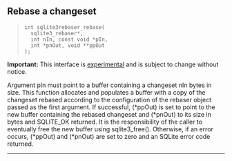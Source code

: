 ## Rebase a changeset


> ```
> int sqlite3rebaser_rebase(
>   sqlite3_rebaser*,
>   int nIn, const void *pIn, 
>   int *pnOut, void **ppOut 
> );
> 
> ```

**Important:** This interface is [experimental](c3ref/experimental.html) and is subject to change without notice.


Argument pIn must point to a buffer containing a changeset nIn bytes
in size. This function allocates and populates a buffer with a copy
of the changeset rebased according to the configuration of the
rebaser object passed as the first argument. If successful, (\*ppOut)
is set to point to the new buffer containing the rebased changeset and 
(\*pnOut) to its size in bytes and SQLITE\_OK returned. It is the
responsibility of the caller to eventually free the new buffer using
sqlite3\_free(). Otherwise, if an error occurs, (\*ppOut) and (\*pnOut)
are set to zero and an SQLite error code returned.




---


